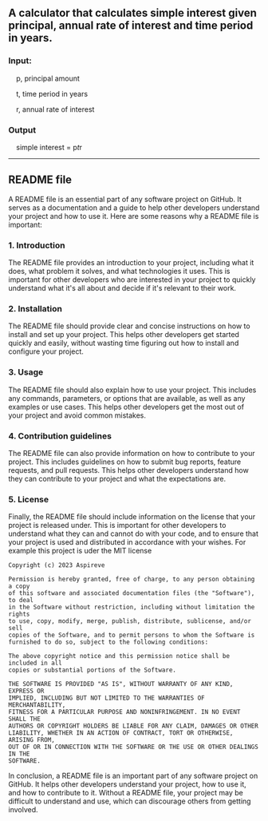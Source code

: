## A calculator that calculates simple interest given principal, annual rate of interest and time period in years.

### Input:
&nbsp;&nbsp;&nbsp;&nbsp;p, principal amount

&nbsp;&nbsp;&nbsp;&nbsp;t, time period in years

&nbsp;&nbsp;&nbsp;&nbsp;r, annual rate of interest

### Output
&nbsp;&nbsp;&nbsp;&nbsp;simple interest = p*t*r

-----



## README file
A README file is an essential part of any software project on GitHub. It serves as a documentation and a guide to help other developers understand your project and how to use it. Here are some reasons why a README file is important:

### 1. Introduction
The README file provides an introduction to your project, including what it does, what problem it solves, and what technologies it uses. This is important for other developers who are interested in your project to quickly understand what it's all about and decide if it's relevant to their work.

### 2. Installation
The README file should provide clear and concise instructions on how to install and set up your project. This helps other developers get started quickly and easily, without wasting time figuring out how to install and configure your project.

### 3. Usage
The README file should also explain how to use your project. This includes any commands, parameters, or options that are available, as well as any examples or use cases. This helps other developers get the most out of your project and avoid common mistakes.

### 4. Contribution guidelines
The README file can also provide information on how to contribute to your project. This includes guidelines on how to submit bug reports, feature requests, and pull requests. This helps other developers understand how they can contribute to your project and what the expectations are.

### 5. License
Finally, the README file should include information on the license that your project is released under. This is important for other developers to understand what they can and cannot do with your code, and to ensure that your project is used and distributed in accordance with your wishes. For example this project is uder the MIT license

```
Copyright (c) 2023 Aspireve

Permission is hereby granted, free of charge, to any person obtaining a copy
of this software and associated documentation files (the "Software"), to deal
in the Software without restriction, including without limitation the rights
to use, copy, modify, merge, publish, distribute, sublicense, and/or sell
copies of the Software, and to permit persons to whom the Software is
furnished to do so, subject to the following conditions:

The above copyright notice and this permission notice shall be included in all
copies or substantial portions of the Software.

THE SOFTWARE IS PROVIDED "AS IS", WITHOUT WARRANTY OF ANY KIND, EXPRESS OR
IMPLIED, INCLUDING BUT NOT LIMITED TO THE WARRANTIES OF MERCHANTABILITY,
FITNESS FOR A PARTICULAR PURPOSE AND NONINFRINGEMENT. IN NO EVENT SHALL THE
AUTHORS OR COPYRIGHT HOLDERS BE LIABLE FOR ANY CLAIM, DAMAGES OR OTHER
LIABILITY, WHETHER IN AN ACTION OF CONTRACT, TORT OR OTHERWISE, ARISING FROM,
OUT OF OR IN CONNECTION WITH THE SOFTWARE OR THE USE OR OTHER DEALINGS IN THE
SOFTWARE.
```

In conclusion, a README file is an important part of any software project on GitHub. It helps other developers understand your project, how to use it, and how to contribute to it. Without a README file, your project may be difficult to understand and use, which can discourage others from getting involved.
